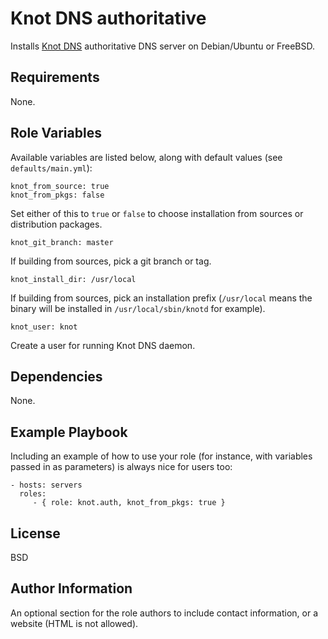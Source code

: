 Knot DNS authoritative
======================

Installs [Knot DNS][knot-dns] authoritative DNS server on Debian/Ubuntu or FreeBSD.

Requirements
------------

None.

Role Variables
--------------

Available variables are listed below, along with default values (see `defaults/main.yml`):

	knot_from_source: true
	knot_from_pkgs: false

Set either of this to `true` or `false` to choose installation from sources or distribution packages.

	knot_git_branch: master

If building from sources, pick a git branch or tag.

	knot_install_dir: /usr/local

If building from sources, pick an installation prefix (`/usr/local` means the binary will be installed in `/usr/local/sbin/knotd` for example).

	knot_user: knot

Create a user for running Knot DNS daemon.

Dependencies
------------

None.

Example Playbook
----------------

Including an example of how to use your role (for instance, with variables passed in as parameters) is always nice for users too:

    - hosts: servers
      roles:
         - { role: knot.auth, knot_from_pkgs: true }

License
-------

BSD

Author Information
------------------

An optional section for the role authors to include contact information, or a website (HTML is not allowed).

[knot-dns]: http://www.knot-dns.cz